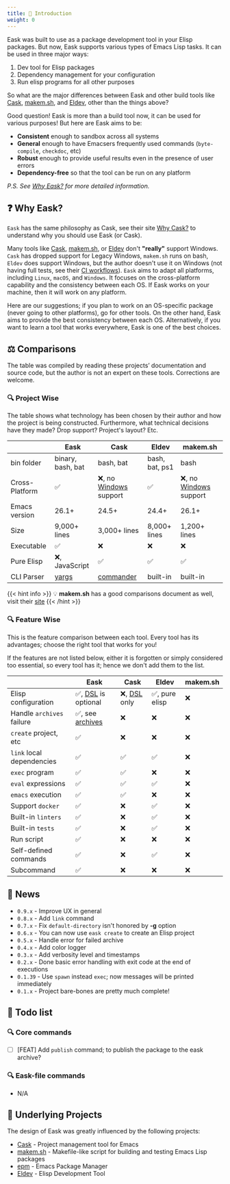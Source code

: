 ```yaml
---
title: 🚪 Introduction
weight: 0
---
```


Eask was built to use as a package development tool in your Elisp packages. But
now, Eask supports various types of Emacs Lisp tasks. It can be used in three
major ways:

1. Dev tool for Elisp packages
2. Dependency management for your configuration
3. Run elisp programs for all other purposes

So what are the major differences between Eask and other build tools like
[Cask][], [makem.sh][], and [Eldev][], other than the things above?

Good question! Eask is more than a build tool now, it can be used for various
purposes! But here are Eask aims to be:

- **Consistent** enough to sandbox across all systems
- **General** enough to have Emacsers frequently used commands (`byte-compile`, `checkdoc`, etc)
- **Robust** enough to provide useful results even in the presence of user errors
- **Dependency-free** so that the tool can be run on any platform

*P.S. See [Why Eask?](https://emacs-eask.github.io/#-why-eask) for more detailed
information.*

## ❓ Why Eask?

`Eask` has the same philosophy as Cask, see their site [Why Cask?](https://cask.readthedocs.io/en/latest/guide/introduction.html#introduction-why-cask)
to understand why you should use Eask (or Cask).

Many tools like [Cask][], [makem.sh][], or [Eldev][] don't **"really"** support
Windows. `Cask` has dropped support for Legacy Windows, `makem.sh` runs on bash,
`Eldev` does support Windows, but the author doesn't use it on Windows (not
having full tests, see their
[CI workflows](https://github.com/doublep/eldev/actions/workflows/test.yml)).
`Eask` aims to adapt all platforms, including `Linux`, `macOS`, and `Windows`.
It focuses on the cross-platform capability and the consistency between each
OS. If Eask works on your machine, then it will work on any platform.

Here are our suggestions; if you plan to work on an OS-specific package (never
going to other platforms), go for other tools. On the other hand, Eask aims to
provide the best consistency between each OS. Alternatively, if you want to
learn a tool that works everywhere, Eask is one of the best choices.

## ⚖️ Comparisons

The table was compiled by reading these projects’ documentation and source code,
but the author is not an expert on these tools. Corrections are welcome.

### 🔍 Project Wise

The table shows what technology has been chosen by their author and how the
project is being constructed. Furthermore, what technical decisions have they
made? Drop support? Project's layout? Etc.

|                | Eask              | Cask                       | Eldev          | makem.sh                   |
|----------------|-------------------|----------------------------|----------------|----------------------------|
| bin folder     | binary, bash, bat | bash, bat                  | bash, bat, ps1 | bash                       |
| Cross-Platform | ✅                | ❌, no [Windows][] support | ✅             | ❌, no [Windows][] support |
| Emacs version  | 26.1+             | 24.5+                      | 24.4+          | 26.1+                      |
| Size           | 9,000+ lines      | 3,000+ lines               | 8,000+ lines   | 1,200+ lines               |
| Executable     | ✅                | ❌                         | ❌             | ❌                         |
| Pure Elisp     | ❌, JavaScript    | ✅                         | ✅             | ✅                         |
| CLI Parser     | [yargs][]         | [commander][]              | built-in       | built-in                   |

{{< hint info >}}
💡 **makem.sh** has a good comparisons document as well, visit their [site](https://github.com/alphapapa/makem.sh#comparisons)
{{< /hint >}}

### 🔍 Feature Wise

This is the feature comparison between each tool. Every tool has its advantages;
choose the right tool that works for you!

If the features are not listed below, either it is forgotten or simply
considered too essential, so every tool has it; hence we don't add them to the
list.

|                           | Eask                                    | Cask                     | Eldev          | makem.sh |
|---------------------------|-----------------------------------------|--------------------------|----------------|----------|
| Elisp configuration       | ✅, [DSL][DSL-Eask] is optional         | ❌, [DSL][DSL-Cask] only | ✅, pure elisp | ❌       |
| Handle `archives` failure | ✅, see [archives][emacs-eask/archives] | ❌                       | ❌             | ❌       |
| `create` project, etc     | ✅                                      | ❌                       | ❌             | ❌       |
| `link` local dependencies | ✅                                      | ✅                       | ✅             | ❌       |
| `exec` program            | ✅                                      | ✅                       | ❌             | ❌       |
| `eval` expressions        | ✅                                      | ✅                       | ✅             | ❌       |
| `emacs` execution         | ✅                                      | ✅                       | ❌             | ❌       |
| Support `docker`          | ✅                                      | ❌                       | ✅             | ❌       |
| Built-in `linters`        | ✅                                      | ❌                       | ✅             | ❌       |
| Built-in `tests`          | ✅                                      | ❌                       | ✅             | ❌       |
| Run script                | ✅                                      | ❌                       | ❌             | ❌       |
| Self-defined commands     | ✅                                      | ❌                       | ✅             | ❌       |
| Subcommand                | ✅                                      | ❌                       | ❌             | ❌       |

## 📰 News

- `0.9.x` - Improve UX in general
- `0.8.x` - Add `link` command
- `0.7.x` - Fix `default-directory` isn't honored by **-g** option
- `0.6.x` - You can now use `eask create` to create an Elisp project
- `0.5.x` - Handle error for failed archive
- `0.4.x` - Add color logger
- `0.3.x` - Add verbosity level and timestamps
- `0.2.x` - Done basic error handling with exit code at the end of executions
- `0.1.39` - Use `spawn` instead `exec`; now messages will be printed immediately
- `0.1.x` - Project bare-bones are pretty much complete!

## 📝 Todo list

### 🔍 Core commands

- [ ] [FEAT] Add `publish` command; to publish the package to the eask archive?

### 🔍 Eask-file commands

- N/A

## 📂 Underlying Projects

The design of Eask was greatly influenced by the following projects:

- [Cask][] - Project management tool for Emacs
- [makem.sh][] - Makefile-like script for building and testing Emacs Lisp packages
- [epm](https://github.com/xuchunyang/epm) - Emacs Package Manager
- [Eldev][] - Elisp Development Tool


<!-- Links -->

[emacs-eask/archives]: https://github.com/emacs-eask/archives
[Cask]: https://github.com/cask/cask
[makem.sh]: https://github.com/alphapapa/makem.sh
[Eldev]: https://github.com/doublep/eldev

[yargs]: https://github.com/yargs/yargs
[commander]: https://github.com/rejeep/commander.el

[DSL-Eask]: https://emacs-eask.github.io/DSL/
[DSL-Cask]: https://cask.readthedocs.io/en/latest/guide/dsl.html

[Windows]: https://www.microsoft.com/en-us/windows?r=1
